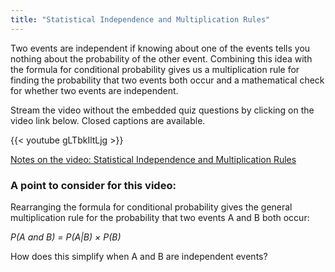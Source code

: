 ```yaml
---
title: "Statistical Independence and Multiplication Rules"
---
```


Two events are independent if knowing about one of the events tells you nothing about the probability of the other event. Combining this idea with the formula for conditional probability gives us a multiplication rule for finding the probability that two events both occur and a mathematical check for whether two events are independent.

Stream the video without the embedded quiz questions by clicking on the video link below. Closed captions are available.

{{< youtube gLTbkIltLjg >}}

[Notes on the video: Statistical Independence and Multiplication Rules](../4-3-Statistical-Independence-and-Multiplication-Rules.pdf)

### A point to consider for this video:

Rearranging the formula for conditional probability gives the general multiplication rule for the probability that two events A and B both occur:

*P(A and B) = P(A|B) × P(B)*

How does this simplify when A and B are independent events?